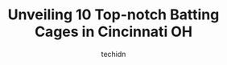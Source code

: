 ---
layout: ampstory
image: https://i0.wp.com/www.depkes.org/wp-content/uploads/2023/06/batting-cages-0-in-cincinnati-oh-1685774950.jpeg?resize=640,853
author: techidn
featured: false
description: Discover the impressive array of Batting Cages options in Cincinnati OH, where you can find 10 of the largest Batting Cages establishments in the area. From renowned classics to hidden gems,
title: Unveiling 10 Top-notch Batting Cages in Cincinnati OH
cover:
   title: Unveiling 10 Top-notch Batting Cages in Cincinnati OH
   subtitle: Rickpate
   background: https://www.depkes.org/wp-content/uploads/2023/06/batting-cages-0-in-cincinnati-oh-1685774950.jpeg

pages: 
 - layout: thirds
   top: <h1>#1 P&G MLB Cincinnati Reds Youth Academy</h1>
   bottom: "<p>It was a great experience for the kids to play on the fields there and the staff was very helpful and accommodating.</p>"
   background: https://www.depkes.org/wp-content/uploads/2023/06/batting-cages-1-in-cincinnati-oh-1685774950.jpeg
   backgroundblur: true
 - layout: thirds
   top: <h1>#2 Hits Indoor Baseball</h1>
   bottom: "<p>Almost no parking spots,1 restroom that was the dirtiest restroom Ive been in this year. I didnt use the bathroom again I went outside. They set up tables where you had</p>"
   background: https://www.depkes.org/wp-content/uploads/2023/06/batting-cages-2-in-cincinnati-oh-1685774950.jpeg
   cta:
      link: https://www.depkes.org/blog/unveiling-10-top-notch-batting-cages-in-cincinnati-oh/
      text: Unveiling 10 Top-notch Batting Cages in Cincinnati OH
 - layout: thirds
   top: <h1>#3 The Batting Cage</h1>
   bottom: "<p>3156 Dixie Hwy, Erlanger, KY 41018, United States</p>"
   background: https://www.depkes.org/wp-content/uploads/2023/06/batting-cages-3-in-cincinnati-oh-1685774950.jpeg
   cta:
      link: https://www.depkes.org/blog/unveiling-10-top-notch-batting-cages-in-cincinnati-oh/
      text: Unveiling 10 Top-notch Batting Cages in Cincinnati OH
 - layout: thirds
   top: <h1>#4 DNA Sports Center</h1>
   bottom: "<p>731 US-50, Milford, OH 45150, United States</p>"
   background: https://images.unsplash.com/photo-1608501821300-4f99e58bba77?ixlib=rb-4.0.3&ixid=MnwxMjA3fDB8MHxwaG90by1wYWdlfHx8fGVufDB8fHx8&auto=format&fit=crop&w=640&h=853&q=80
   cta:
      link: https://www.depkes.org/blog/unveiling-10-top-notch-batting-cages-in-cincinnati-oh/
      text: Unveiling 10 Top-notch Batting Cages in Cincinnati OH
 - layout: thirds
   top: <h1>#5 Swingtime Baseball Academy</h1>
   bottom: "<p>6306 Harrison Ave, Cincinnati, OH 45247, United States</p>"
   background: https://images.unsplash.com/photo-1574169208507-84376144848b?ixlib=rb-4.0.3&ixid=MnwxMjA3fDB8MHxwaG90by1wYWdlfHx8fGVufDB8fHx8&auto=format&fit=crop&w=640&h=853&q=80
   cta:
      link: https://www.depkes.org/blog/unveiling-10-top-notch-batting-cages-in-cincinnati-oh/
      text: Unveiling 10 Top-notch Batting Cages in Cincinnati OH
 - layout: thirds
   top: <h1>#6 K Of C Fields</h1>
   bottom: "<p>3144 Blue Rock Rd, Cincinnati, OH 45239, United States</p>"
   background: https://plus.unsplash.com/premium_photo-1664640458616-3c74f8cb4589?ixlib=rb-4.0.3&ixid=MnwxMjA3fDB8MHxwaG90by1wYWdlfHx8fGVufDB8fHx8&auto=format&fit=crop&w=640&h=853&q=80
   cta:
      link: https://www.depkes.org/blog/unveiling-10-top-notch-batting-cages-in-cincinnati-oh/
      text: Unveiling 10 Top-notch Batting Cages in Cincinnati OH
 - layout: thirds
   top: <h1>#7 Cincinnati Impact Baseball and Softball Performance</h1>
   bottom: "<p>11433 Williamson Rd, Blue Ash, OH 45241, United States</p>"
   background: https://images.unsplash.com/photo-1595364397663-fca4f075d796?ixlib=rb-4.0.3&ixid=MnwxMjA3fDB8MHxwaG90by1wYWdlfHx8fGVufDB8fHx8&auto=format&fit=crop&w=640&h=853&q=80
   cta:
      link: https://www.depkes.org/blog/unveiling-10-top-notch-batting-cages-in-cincinnati-oh/
      text: Unveiling 10 Top-notch Batting Cages in Cincinnati OH
 - layout: thirds
   middle: Continue reading...
   background: https://images.unsplash.com/photo-1604871000636-074fa5117945?ixlib=rb-4.0.3&ixid=MnwxMjA3fDB8MHxwaG90by1wYWdlfHx8fGVufDB8fHx8&auto=format&fit=crop&w=640&h=853&q=80
   cta:
      link: https://www.depkes.org/blog/unveiling-10-top-notch-batting-cages-in-cincinnati-oh/
      text: Unveiling 10 Top-notch Batting Cages in Cincinnati OH
      
---